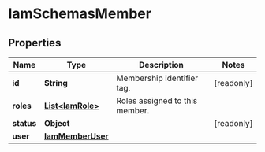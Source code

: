 

# IamSchemasMember


## Properties

| Name | Type | Description | Notes |
|------------ | ------------- | ------------- | -------------|
|**id** | **String** | Membership identifier tag. |  [readonly] |
|**roles** | [**List&lt;IamRole&gt;**](IamRole.md) | Roles assigned to this member. |  |
|**status** | **Object** |  |  [readonly] |
|**user** | [**IamMemberUser**](IamMemberUser.md) |  |  |



